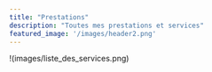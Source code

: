 ```yaml
---
title: "Prestations"
description: "Toutes mes prestations et services"
featured_image: '/images/header2.png'
---
```


!(images/liste_des_services.png)

